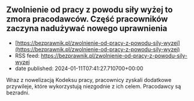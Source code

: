 ## Zwolnienie od pracy z powodu siły wyżej to zmora pracodawców. Część pracowników zaczyna nadużywać nowego uprawnienia
 - [https://bezprawnik.pl/zwolnienie-od-pracy-z-powodu-sily-wyzej](https://bezprawnik.pl/zwolnienie-od-pracy-z-powodu-sily-wyzej)
 - RSS feed: https://bezprawnik.pl/zwolnienie-od-pracy-z-powodu-sily-wyzej
 - date published: 2024-01-11T07:41:27.710700+00:00

Wraz z nowelizacją Kodeksu pracy, pracownicy zyskali dodatkowe przywileje, które wykorzystują niezgodnie z ich celem. Pracodawcy są bezradni.

